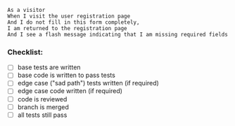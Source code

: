 ```
As a visitor
When I visit the user registration page
And I do not fill in this form completely,
I am returned to the registration page
And I see a flash message indicating that I am missing required fields
```

### Checklist:

- [ ] base tests are written
- [ ] base code is written to pass tests
- [ ] edge case ("sad path") tests written (if required)
- [ ] edge case code written (if required)
- [ ] code is reviewed
- [ ] branch is merged
- [ ] all tests still pass
